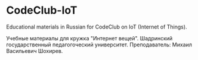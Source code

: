 # CodeClub-IoT
Educational materials in Russian for CodeClub on IoT (Internet of Things).

Учебные материалы для кружка "Интернет вещей".
Шадринский государственный педагогоческий университет.
Преподаватель: Михаил Васильевич Шохирев.
